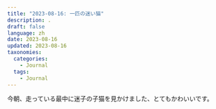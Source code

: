 ```yaml
---
title: "2023-08-16: 一匹の迷い猫"
description: .  
draft: false
language: zh
date: 2023-08-16
updated: 2023-08-16
taxonomies:
  categories:
    - Journal
  tags:
    - Journal
---
```

今朝、走っている最中に迷子の子猫を見かけました、とてもかわいいです。
<!-- more -->

